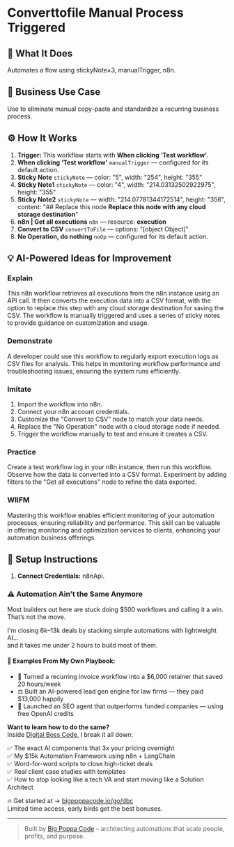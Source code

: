 # Converttofile Manual Process Triggered
  ## 🚀 What It Does
  Automates a flow using stickyNote×3, manualTrigger, n8n.
  
  ## 💼 Business Use Case
  Use to eliminate manual copy-paste and standardize a recurring business process.
  
  ## ⚙️ How It Works
  1. **Trigger:** This workflow starts with **When clicking ‘Test workflow’**.
  2. **When clicking ‘Test workflow’** `manualTrigger` — configured for its default action.
3. **Sticky Note** `stickyNote` — color: "5", width: "254", height: "355"
4. **Sticky Note1** `stickyNote` — color: "4", width: "214.03132502922975", height: "355"
5. **Sticky Note2** `stickyNote` — width: "214.07781344172514", height: "356", content: "## Replace this node
**Replace this node with any cloud storage destination**"
6. **n8n | Get all executions** `n8n` — resource: **execution**
7. **Convert to CSV** `convertToFile` — options: "[object Object]"
8. **No Operation, do nothing** `noOp` — configured for its default action.
  
  ## 💡 AI-Powered Ideas for Improvement
  ### Explain
This n8n workflow retrieves all executions from the n8n instance using an API call. It then converts the execution data into a CSV format, with the option to replace this step with any cloud storage destination for saving the CSV. The workflow is manually triggered and uses a series of sticky notes to provide guidance on customization and usage.

### Demonstrate
A developer could use this workflow to regularly export execution logs as CSV files for analysis. This helps in monitoring workflow performance and troubleshooting issues, ensuring the system runs efficiently.

### Imitate
1. Import the workflow into n8n.
2. Connect your n8n account credentials.
3. Customize the "Convert to CSV" node to match your data needs.
4. Replace the "No Operation" node with a cloud storage node if needed.
5. Trigger the workflow manually to test and ensure it creates a CSV.

### Practice
Create a test workflow log in your n8n instance, then run this workflow. Observe how the data is converted into a CSV format. Experiment by adding filters to the "Get all executions" node to refine the data exported.

### WIIFM
Mastering this workflow enables efficient monitoring of your automation processes, ensuring reliability and performance. This skill can be valuable in offering monitoring and optimization services to clients, enhancing your automation business offerings.
  
  ## 🔧 Setup Instructions
  1. **Connect Credentials:** n8nApi.
  
### ⚠️ Automation Ain’t the Same Anymore

Most builders out here are stuck doing $500 workflows and calling it a win.  
That’s not the move.  

I'm closing $6k–$13k deals by stacking simple automations with lightweight AI...  
and it takes me under 2 hours to build most of them.

#### 🧠 Examples From My Own Playbook:
- 🔁 Turned a recurring invoice workflow into a $6,000 retainer that saved 20 hours/week  
- ⚖️ Built an AI-powered lead gen engine for law firms — they paid $13,000 happily  
- 🚀 Launched an SEO agent that outperforms funded companies — using free OpenAI credits  

**Want to learn how to do the same?**  
Inside [Digital Boss Code](https://bigpoppacode.io/go/dbc), I break it all down:

✅ The exact AI components that 3x your pricing overnight  
✅ My $15k Automation Framework using n8n + LangChain  
✅ Word-for-word scripts to close high-ticket deals  
✅ Real client case studies with templates  
✅ How to stop looking like a tech VA and start moving like a Solution Architect  

🔥 Get started at → [bigpoppacode.io/go/dbc](https://bigpoppacode.io/go/dbc)  
Limited time access, early birds get the best bonuses.

---
> Built by [Big Poppa Code](https://bigpoppacode.io) – architecting automations that scale people, profits, and purpose.
  